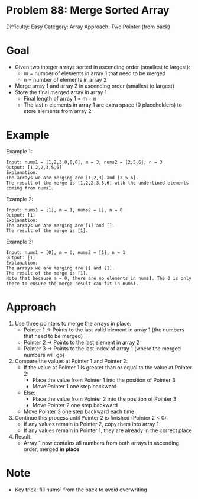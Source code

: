 # Problem 88: Merge Sorted Array
Difficulty: Easy
Category: Array
Approach: Two Pointer (from back)

# Goal
- Given two integer arrays sorted in ascending order (smallest to largest):  
    - m = number of elements in array 1 that need to be merged  
    - n = number of elements in array 2  
- Merge array 1 and array 2 in ascending order (smallest to largest)  
- Store the final merged array in array 1  
    - Final length of array 1 = m + n  
    - The last n elements in array 1 are extra space (0 placeholders) to store elements from array 2

# Example
Example 1:

    Input: nums1 = [1,2,3,0,0,0], m = 3, nums2 = [2,5,6], n = 3
    Output: [1,2,2,3,5,6]
    Explanation: 
    The arrays we are merging are [1,2,3] and [2,5,6].
    The result of the merge is [1,2,2,3,5,6] with the underlined elements coming from nums1.


Example 2:

    Input: nums1 = [1], m = 1, nums2 = [], n = 0
    Output: [1]
    Explanation:
    The arrays we are merging are [1] and [].
    The result of the merge is [1].


Example 3:

    Input: nums1 = [0], m = 0, nums2 = [1], n = 1
    Output: [1]
    Explanation: 
    The arrays we are merging are [] and [1].
    The result of the merge is [1].
    Note that because m = 0, there are no elements in nums1. The 0 is only there to ensure the merge result can fit in nums1.


# Approach
1. Use three pointers to merge the arrays in place:
   - Pointer 1 → Points to the last valid element in array 1 (the numbers that need to be merged)
   - Pointer 2 → Points to the last element in array 2
   - Pointer 3 → Points to the last index of array 1 (where the merged numbers will go)
2. Compare the values at Pointer 1 and Pointer 2:
   - If the value at Pointer 1 is greater than or equal to the value at Pointer 2:
       - Place the value from Pointer 1 into the position of Pointer 3
       - Move Pointer 1 one step backward
   - Else:
       - Place the value from Pointer 2 into the position of Pointer 3
       - Move Pointer 2 one step backward
   - Move Pointer 3 one step backward each time
3. Continue this process until Pointer 2 is finished (Pointer 2 < 0):
   - If any values remain in Pointer 2, copy them into array 1
   - If any values remain in Pointer 1, they are already in the correct place
4. Result:
   - Array 1 now contains all numbers from both arrays in ascending order, merged **in place**


# Note
- Key trick: fill nums1 from the back to avoid overwriting